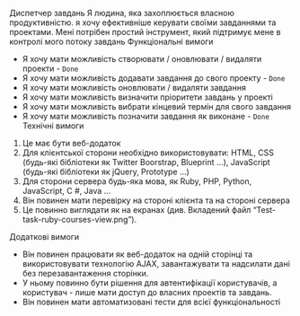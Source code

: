 Диспетчер завдань
Я людина, яка захоплюється власною продуктивністю. я хочу
ефективніше керувати своїми завданнями та проектами. Мені потрібен простий інструмент, який підтримує мене в контролі мого потоку завдань
Функціональні вимоги
- Я хочу мати можливість створювати / оновлювати / видаляти проекти - `Done`
- Я хочу мати можливість додавати завдання до свого проекту - `Done`
- Я хочу мати можливість оновлювати / видаляти завдання
- Я хочу мати можливість визначити пріоритети завдань у проекті
- Я хочу мати можливість вибрати кінцевий термін для свого завдання
- Я хочу мати можливість позначити завдання як виконане - `Done`
  Технічні вимоги
01. Це має бути веб-додаток
02. Для клієнтської сторони необхідно використовувати:
    HTML, CSS (будь-які бібліотеки як Twitter Boorstrap, Blueprint ...),
    JavaScript (будь-які бібліотеки як jQuery, Prototype ...)
03. Для сторони сервера будь-яка мова, як Ruby, PHP, Python,
    JavaScript, C #, Java ...
04. Він повинен мати перевірку на стороні клієнта та на стороні сервера
05. Це повинно виглядати як на екранах (див. Вкладений файл
    “Test-task-ruby-courses-view.png”).

Додаткові вимоги
- Він повинен працювати як веб-додаток на одній сторінці та використовувати технологію AJAX, завантажувати та надсилати дані без перезавантаження сторінки.
- У ньому повинно бути рішення для автентифікації користувачів, а користувач - лише
  мати доступ до власних проектів та завдань.
- Він повинен мати автоматизовані тести для всієї функціональності